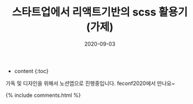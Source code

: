 ﻿---
layout:  post 
title:  "스타트업에서 리액트기반의 scss 활용기(가제)"
date: 2020-09-03
categories: explanation
tags: scss
---


* content
{:toc}


가독 및 디자인을 위해서 노션앱으로 진행중입니다. 
feconf2020에서 만나요~
<!-- [바로가기](https://www.notion.so/jiimy/SCSS-87928050fb004be4af7f63f8327e1712) -->



{% include comments.html %}